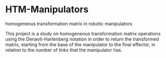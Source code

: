 # HTM-Manipulators
homogeneous transformation matrix in robotic manipulators

This project is a study on homogeneous transformation matrix operations using the Denavit-Hartenberg notation in order to return the transformed matrix, starting from the base of the manipulator to the final effector, in relation to the number of links that the manipulator has.